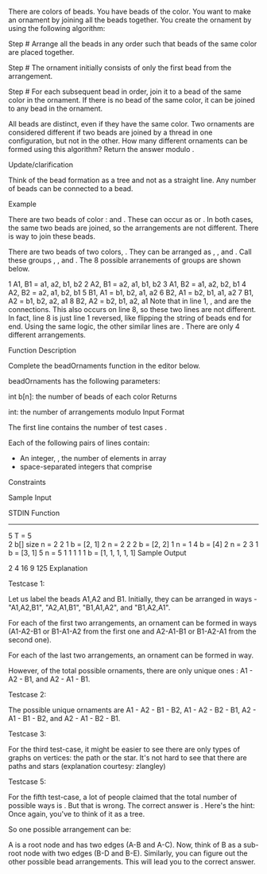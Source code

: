 There are  colors of beads. You have  beads of the  color. You want to make an ornament by joining all the beads together. You create the ornament by using the following algorithm:

Step # Arrange all the beads in any order such that beads of the same color are placed together.

Step # The ornament initially consists of only the first bead from the arrangement.

Step # For each subsequent bead in order, join it to a bead of the same color in the ornament. If there is no bead of the same color, it can be joined to any bead in the ornament.

All beads are distinct, even if they have the same color. Two ornaments are considered different if two beads are joined by a thread in one configuration, but not in the other. How many different ornaments can be formed using this algorithm? Return the answer modulo .

Update/clarification

Think of the bead formation as a tree and not as a straight line. Any number of beads can be connected to a bead.

Example

There are two beads of color :  and . These can occur as  or . In both cases, the same two beads are joined, so the arrangements are not different. There is  way to join these beads.


There are two beads of two colors, . They can be arranged as , ,  and . Call these groups , ,  and . The 8 possible arranements of groups are shown below.

1 A1, B1 = a1, a2, b1, b2
2 A2, B1 = a2, a1, b1, b2
3 A1, B2 = a1, a2, b2, b1
4 A2, B2 = a2, a1, b2, b1
5 B1, A1 = b1, b2, a1, a2
6 B2, A1 = b2, b1, a1, a2 
7 B1, A2 = b1, b2, a2, a1
8 B2, A2 = b2, b1, a2, a1
Note that in line 1, ,  and  are the connections. This also occurs on line 8, so these two lines are not different. In fact, line 8 is just line 1 reversed, like flipping the string of beads end for end. Using the same logic, the other similar lines are . There are only 4 different arrangements.

Function Description

Complete the beadOrnaments function in the editor below.

beadOrnaments has the following parameters:

int b[n]: the number of beads of each color
Returns

int: the number of arrangements modulo 
Input Format

The first line contains the number of test cases .

Each of the following  pairs of lines contain:
- An integer, , the number of elements in array 
-  space-separated integers that comprise 

Constraints

Sample Input

STDIN       Function
-----       --------
5           T = 5   
2           b[] size n = 2
2 1         b = [2, 1]
2           n = 2
2 2         b = [2, 2]
1           n = 1
4           b = [4]
2           n = 2
3 1         b = [3, 1]
5           n = 5
1 1 1 1 1   b = [1, 1, 1, 1, 1]
Sample Output

2
4
16
9
125
Explanation

Testcase 1:

Let us label the beads A1,A2 and B1. Initially, they can be arranged in  ways - "A1,A2,B1", "A2,A1,B1", "B1,A1,A2", and "B1,A2,A1".

For each of the first two arrangements, an ornament can be formed in  ways (A1-A2-B1 or B1-A1-A2 from the first one and A2-A1-B1 or B1-A2-A1 from the second one).

For each of the last two arrangements, an ornament can be formed in  way.

However, of the total  possible ornaments, there are only  unique ones : A1 - A2 - B1, and A2 - A1 - B1.

Testcase 2:

The possible unique ornaments are A1 - A2 - B1 - B2, A1 - A2 - B2 - B1, A2 - A1 - B1 - B2, and A2 - A1 - B2 - B1.

Testcase 3:

For the third test-case, it might be easier to see there are only  types of graphs on  vertices: the path or the star. It's not hard to see that there are  paths and  stars (explanation courtesy: zlangley)

Testcase 5:

For the fifth test-case, a lot of people claimed that the total number of possible ways is . But that is wrong. The correct answer is . Here's the hint: Once again, you've to think of it as a tree.

So one possible arrangement can be:

A is a root node and has two edges (A-B and A-C). Now, think of B as a sub-root node with two edges (B-D and B-E). Similarly, you can figure out the other possible bead arrangements. This will lead you to the correct answer.